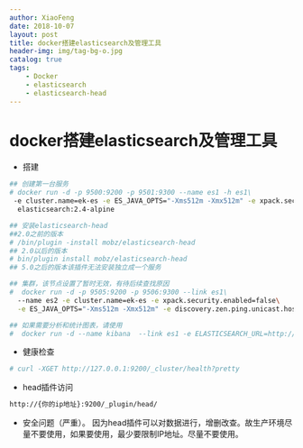 ```yaml
---
author: XiaoFeng
date: 2018-10-07
layout: post
title: docker搭建elasticsearch及管理工具
header-img: img/tag-bg-o.jpg
catalog: true
tags:
    - Docker
    - elasticsearch
    - elasticsearch-head
---
```


# docker搭建elasticsearch及管理工具

- 搭建
  
```bash
## 创建第一台服务
# docker run -d -p 9500:9200 -p 9501:9300 --name es1 -h es1\
 -e cluster.name=ek-es -e ES_JAVA_OPTS="-Xms512m -Xmx512m" -e xpack.security.enabled=false\
  elasticsearch:2.4-alpine

## 安装elasticsearch-head
##2.0之前的版本
# /bin/plugin -install mobz/elasticsearch-head
## 2.0以后的版本
# bin/plugin install mobz/elasticsearch-head
## 5.0之后的版本该插件无法安装独立成一个服务

## 集群，该节点设置了暂时无效，有待后续查找原因
#  docker run -d -p 9505:9200 -p 9506:9300 --link es1\
  --name es2 -e cluster.name=ek-es -e xpack.security.enabled=false\
  -e ES_JAVA_OPTS="-Xms512m -Xmx512m" -e discovery.zen.ping.unicast.hosts=es1 elasticsearch:2.4-alpine

## 如果需要分析和统计图表，请使用
#  docker run -d --name kibana  --link es1 -e ELASTICSEARCH_URL=http://es1:9200 -p 5601:5601 kibana:5.6

```

- 健康检查
  
```bash
# curl -XGET http://127.0.0.1:9200/_cluster/health?pretty
```

- head插件访问
  
```bash
http://{你的ip地址}:9200/_plugin/head/
```

- 安全问题（严重）。
因为head插件可以对数据进行，增删改查。故生产环境尽量不要使用，如果要使用，最少要限制IP地址。尽量不要使用。